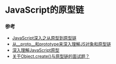 # JavaScript的原型链

### 参考

* [JavaScript深入之从原型到原型链](https://segmentfault.com/a/1190000008959943)
* [从__proto__和prototype来深入理解JS对象和原型链](https://github.com/creeperyang/blog/issues/9)
* [深入理解JavaScript原型](https://juejin.im/post/5a6d90fd6fb9a01c96586152)
* [关于Object.create()与原型链的面试题？](https://segmentfault.com/q/1010000004670616)